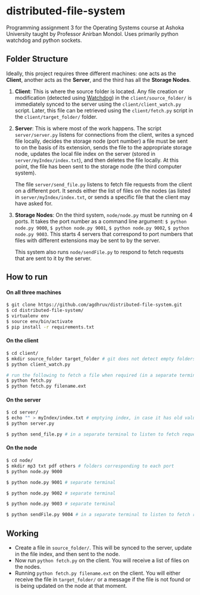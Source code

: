 # distributed-file-system

Programming assignment 3 for the Operating Systems course at Ashoka University taught by Professor Anirban Mondol. Uses primarily python watchdog and python sockets.


## Folder Structure

Ideally, this project requires three different machines: one acts as the **Client**, another acts as the **Server**, and the third has all the **Storage Nodes**.

1) **Client**: This is where the source folder is located. Any file creation or modification (detected using [Watchdog](https://pythonhosted.org/watchdog/)) in the `client/source_folder/` is immediately synced to the server using the `client/client_watch.py` script. Later, this file can be retrieved using the `client/fetch.py` script in the `client/target_folder/` folder.

2) **Server**: This is where most of the work happens. The script `server/server.py` listens for connections from the client, writes a synced file locally, decides the storage node (port number) a file must be sent to on the basis of its extension, sends the file to the appropriate storage node, updates the local file index on the server (stored in `server/myIndex/index.txt`), and then deletes the file locally. At this point, the file has been sent to the storage node (the third computer system).

	The file `server/send_file.py` listens to fetch file requests from the client on a different port. It sends either the list of files on the nodes (as listed in `server/myIndex/index.txt`, or sends a specific file that the client may have asked for.

3) **Storage Nodes**: On the third system, `node/node.py` must be running on 4 ports. It takes the port number as a command line argument: `$ python node.py 9000`, `$ python node.py 9001`, `$ python node.py 9002`, `$ python node.py 9003`. This starts 4 servers that correspond to port numbers that files with different extensions may be sent to by the server.

	This system also runs `node/sendFile.py` to respond to fetch requests that are sent to it by the server.


## How to run

#### On all three machines
```bash
$ git clone https://github.com/agdhruv/distributed-file-system.git
$ cd distributed-file-system/
$ virtualenv env
$ source env/bin/activate
$ pip install -r requirements.txt
```

#### On the client
```bash
$ cd client/
$ mkdir source_folder target_folder # git does not detect empty folders (contents of these folders are in gitignore)
$ python client_watch.py
```
```bash
# run the following to fetch a file when required (in a separate terminal)
$ python fetch.py
$ python fetch.py filename.ext
```

#### On the server
```bash
$ cd server/
$ echo "" > myIndex/index.txt # emptying index, in case it has old values
$ python server.py
```
```bash
$ python send_file.py # in a separate terminal to listen to fetch requests
```

#### On the node
```bash
$ cd node/
$ mkdir mp3 txt pdf others # folders corresponding to each port
$ python node.py 9000
```
```bash
$ python node.py 9001 # separate terminal
```
```bash
$ python node.py 9002 # separate terminal
```
```bash
$ python node.py 9003 # separate terminal
```
```bash
$ python sendFile.py 9004 # in a separate terminal to listen to fetch requests
```

## Working

* Create a file in `source_folder/`. This will be synced to the server, update in the file index, and then sent to the node.
* Now run `python fetch.py` on the client. You will receive a list of files on the nodes.
* Running `python fetch.py filename.ext` on the client. You will either receive the file in `target_folder/` or a message if the file is not found or is being updated on the node at that moment.
